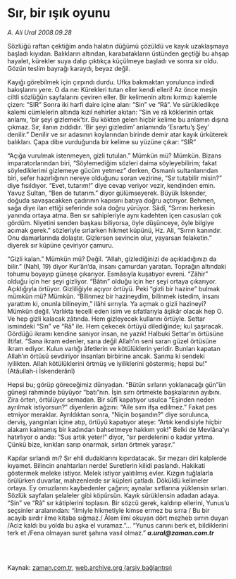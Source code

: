# Sır, bir ışık oyunu

*A. Ali Ural 2008.09.28*

<td class="columnist-detail">
<p>Sözlüğü raftan çektiğim anda halatın düğümü çözüldü ve kayık uzaklaşmaya başladı kıyıdan. Balıkların altından, karabatakların üstünden geçtiği bu ahşap hayalet, kürekler suya dalıp çıktıkça küçülmeye başladı ve sonra sır oldu. Gözün teslim bayrağı karaydı, beyaz değil.</p>
<p>
<div id="haberMetinDiv">
<p>Kayığı görebilmek için çırpındı durdu. Ufka bakmaktan yorulunca indirdi bakışlarını yere. O da ne: Kürekleri tutan eller kendi elleri! Az önce meşin ciltli sözlüğün sayfalarını çeviren eller. Bir kelimenin altını kırmızı kalemle çizen: “SIR” Sonra iki harfi daire içine alan: “Sin” ve “Râ”. Ve sürükledikçe kalemi cümlelerin altında kızıl nehirler akıtan: “Sin ve râ köklerinin ortak anlamı, ‘bir şeyi gizlemek’tir. Bu kökten gelen hiçbir kelime bu anlamın dışına çıkmaz. Sır, ilanın zıddıdır. ‘Bir şeyi gizledim’ anlamında ‘Esrartu’ş Şey’ denilir.” Denilir ve sır adasının koylarından birinde demir atar kayık ürküterek balıkları. Çapa dibe vurduğunda bir kelime su yüzüne çıkar: “SIR”
<p>“Açığa vurulmak istenmeyen, gizli tutulan.” Mümkün mü? Mümkün. Bizans imparatorlarından biri, “Söylemediğim sözleri daima söyleyebilirim; fakat söylediklerimi gizlemeye gücüm yetmez” derken, Osmanlı sultanlarından biri, sefer hazırlığının nereye olduğunu soran vezirine, “Sır tutabilir misin?” diye fısıldıyor. “Evet, tutarım!” diye cevap veriyor vezir, kendinden emin. Yavuz Sultan, “Ben de tutarım.” diyor gülümseyerek. Büyük İskender, doğuda savaşacakken çadırının kapısını batıya doğru açtırıyor. Behmen, sağa diye ilan ettiği seferinde sola doğru yürüyor. Sâdî, “Sırrını herkesin yanında ortaya atma. Ben sır sahipleriyle aynı kadehten içen casusları çok gördüm. Niyetini senden başkası biliyorsa, öyle düşünceye, öyle bilgiye acımak gerek.” sözleriyle sırlarken hikmet küpünü, Hz. Ali, “Sırrın kanındır. Onu damarlarında dolaştır. Gizlersen sevincin olur, yayarsan felaketin.” diyerek sır küpüne çeviriyor çamuru.
<p>“Gizli kalan.” Mümkün mü? Değil. “Allah, gizlediğinizi de açıkladığınızı da bilir.” (Nahl, 19) diyor Kur’ân’da, insanı çamurdan yaratan. Toprağın altındaki tohumu boyayıp güneşe çıkarıyor. Esmâsıyla kuşatıyor evreni. “Zâhir” olduğu için her şeyi gizliyor. “Bâtın” olduğu için her şeyi ortaya çıkarıyor. Açıklığıyla örtüyor. Gizliliğiyle açıyor örtüyü. Peki “gizli bir hazine” bulmak mümkün mü? Mümkün. “Bilinmez bir hazineydim, bilinmek istedim, insanı yarattım ki, onunla bilineyim,” ilâhi sırrıyla. Ya açmak o gizli hazineyi? Mümkün değil. Varlıkta tecelli eden isim ve sıfatlarıyla âşikâr olacak hep O. Ve hep gizli kalacak zâtında.  Hem gizleyecek kullarını örtüyle. Settar ismindeki “Sin” ve “Râ” ile. Hem çekecek örtüyü dilediğinde; kul şaşıracak. Gördüğü ikramı kendine sanıyor insan, ne yazık! Halbuki Settar’ın örtüsüne iltifat. “Sana ikram edenler, sana değil Allah’ın seni saran güzel örtüsüne ikram ediyor. Kulun varlığı âfetlerin ve kötülüklerin yeridir. Bunları kapatan Allah’ın örtüsü sevdiriyor insanları birbirine ancak. Sanma ki sendeki iyilikten. Allah kötülüklerini örtmüş ve iyiliklerini göstermiş; hepsi bu!” (Atâullah-i İskenderânî)
<p>Hepsi bu; görüp göreceğimiz dünyadan. “Bütün sırların yoklanacağı gün”ün güneşi rahminde büyüyor “batı”nın. İşin sırrı örtmekte başkalarının ayıbını. Zira örten, örtülüyor semadan. Bir sûfî kapatıyor usulca “Eşinden neden ayrılmak istiyorsun?” diyenlerin ağzını: “Aile sırrı ifşa edilmez.” Fakat pes etmiyor meraklar. Ayrıldıktan sonra, “Niçin boşandın?” diye sorulunca, derviş, yangınları içine atıp, örtüyü kapatıyor ateşe: “Artık kendisiyle hiçbir alakam kalmamış bir kadından bahsetmeye hakkım yok!” Belki de Mevlâna’yı hatırlıyor o anda: “Sus artık yeter!” diyor, “sır perdelerini o kadar yırtma. Çünkü bize, kırıkları sarıp onarmak, sırları örtmek yaraşır.”
<p>Kapılar sırlandı mı? Sır ehli dudaklarını kıpırdatacak. Sır mezarı diri kalplerde kıyamet. Bilincin anahtarları nerde! Suretlerin kilidi paslandı.  Hakikati göstermek meleke istiyor. Melek istiyor yalıtılmış evler. Kızgın tuğlalarla örülürken duvarlar, mahzenlerde sır küpleri çatladı. Döküldü kelimeler ortaya. Ey omuzlarını kaybedenler çağırın; aynalar sırtlarına yüklensin sırları. Sözlük sayfaları şelaleler gibi köpürsün. Kayık sürüklensin adadan adaya. “Sin” ve “Râ” sır kâtiplerini toplasın. Bir sözcü gerek,  kaldırıp ellerini, Yunus’u seçsinler aralarından: “İlmiyle hikmetiyle kimse ermez bu sırra / Bu bir acayib sırdır ilme kitaba sığmaz./ Âlem ilmi okuyan dört mezheb sırrın duyan /Aciz kaldı bu yolda bu aşka el vuramaz.”… “Yunus canını berk et, bildiklerini terk et /Fena olmayan suret şahına vasıl olmaz.”  <i><b>a.ural@zaman.com.tr</b></i></p></p></p></p></p></div>
</p>


<p><br>
		 </br></p></td>

Kaynak: [zaman.com.tr](http://zaman.com.tr/yazar.do?yazino=800264), [web.archive.org (arşiv bağlantısı)](http://web.archive.org/web/20120125233522/http://www.zaman.com.tr:80/yazar.do?yazino=800264)
